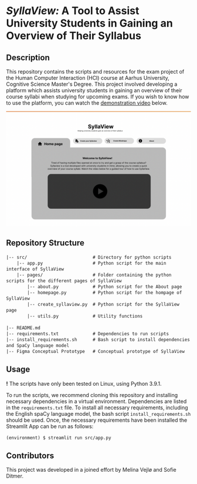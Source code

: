 # *SyllaView:* A Tool to Assist University Students in Gaining an Overview of Their Syllabus

## Description

This repository contains the scripts and resources for the exam project of the Human Computer Interaction (HCI) course at Aarhus University, Cognitive Science Master's Degree. This project involved developing a platform which assists university students in gaining an overview of their course syllabi when studying for upcoming exams. If you wish to know how to use the platform, you can watch the [demonstration video](https://www.youtube.com/watch?v=fm7PIdc4tBU) below.

[![Watch video](https://github.com/sofieditmer/syllaview/blob/main/src/video_image.png)](https://www.youtube.com/watch?v=fm7PIdc4tBU)

## Repository Structure

```
|-- src/                         # Directory for python scripts
    |-- app.py                   # Python script for the main interface of SyllaView
    |-- pages/                   # Folder containing the python scripts for the different pages of SyllaView
        |-- about.py             # Python script for the About page
        |-- homepage.py          # Python script for the hompage of SyllaView
        |-- create_syllaview.py  # Python script for the SyllaView page
        |-- utils.py             # Utility functions

|-- README.md                   
|-- requirements.txt             # Dependencies to run scripts
|-- install_requirements.sh      # Bash script to install dependencies and SpaCy language model
|-- Figma Conceptual Prototype   # Conceptual prototype of SyllaView
```

## Usage

**!** The scripts have only been tested on Linux, using Python 3.9.1.  

To run the scripts, we recommend cloning this repository and installing necessary dependencies in a virtual environment. Dependencies are listed in the `requirements.txt` file. To install all necessary requirements, including the English spaCy language model, the bash script `install_requirements.sh` should be used. Once, the necessary requirements have been installed the Streamlit App can be run as follows:

```
(environment) $ streamlit run src/app.py
```

## Contributors
This project was developed in a joined effort by Melina Vejlø and Sofie Ditmer.